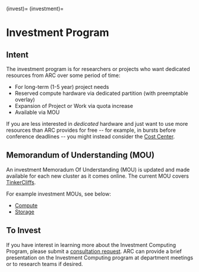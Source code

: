 (invest)=
(investment)=

# Investment Program

## Intent
The investment program is for researchers or projects who want dedicated resources from ARC over some period of time:

* For long-term (1-5 year) project needs
* Reserved compute hardware via dedicated partition (with preemptable overlay)
* Expansion of Project or Work via quota increase
* Available via MOU

If you are less interested in _dedicated_ hardware and just want to use more resources than ARC provides for free -- for example, in bursts before conference deadlines -- you might instead consider the [Cost Center](costcenter).

## Memorandum of Understanding (MOU)
An investment Memoradum Of Understanding (MOU) is updated and made available for each new cluster as it comes online. The current MOU covers [TinkerCliffs](tinkercliffs).

For example investment MOUs, see below:
* [Compute](/mou/mou_compute.pdf)
* [Storage](/mou/mou_storage.pdf)

## To Invest
If you have interest in learning more about the Investment Computing Program, please submit a [consultation request](https://arc.vt.edu/help). ARC can provide a brief presentation on the Investment Computing program at department meetings or to research teams if desired.

